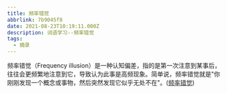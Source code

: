 ```yaml
---
title: 频率错觉
abbrlink: 7b9045f8
date: 2021-08-23T10:19:11.000Z
description: 词语学习--频率错觉
tags:
  - 摘录
---
```


频率错觉（Frequency illusion）是一种认知偏差，指的是第一次注意到某事后，往往会更频繁地注意到它，导致认为此事是高频现象。简单说，频率错觉就是"你刚刚发现一个概念或事物，然后突然发现它似乎无处不在"。([频率错觉](https://www.psysoper.com/2438/%EF%BC%8316%EF%BC%9A%E9%A2%91%E7%8E%87%E9%94%99%E8%A7%89/))
